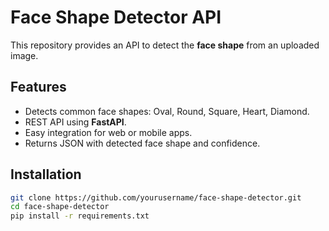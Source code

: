 # Face Shape Detector API

This repository provides an API to detect the **face shape** from an uploaded image.

## Features
- Detects common face shapes: Oval, Round, Square, Heart, Diamond.
- REST API using **FastAPI**.
- Easy integration for web or mobile apps.
- Returns JSON with detected face shape and confidence.

## Installation

```bash
git clone https://github.com/yourusername/face-shape-detector.git
cd face-shape-detector
pip install -r requirements.txt

